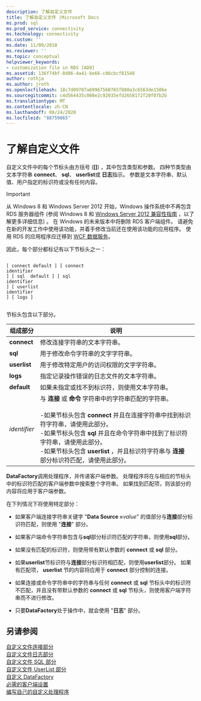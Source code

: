 ```yaml
---
description: 了解自定义文件
title: 了解自定义文件 |Microsoft Docs
ms.prod: sql
ms.prod_service: connectivity
ms.technology: connectivity
ms.custom: ''
ms.date: 11/09/2018
ms.reviewer: ''
ms.topic: conceptual
helpviewer_keywords:
- customization file in RDS [ADO]
ms.assetid: 136f74bf-8d86-4a41-be66-c86cbcf81548
author: rothja
ms.author: jroth
ms.openlocfilehash: 18c7d09707a69967560765f880a3c6563de1506e
ms.sourcegitcommit: c4d564435c008e2c92035efd2658172f20f07b2b
ms.translationtype: MT
ms.contentlocale: zh-CN
ms.lasthandoff: 08/24/2020
ms.locfileid: "88759865"
---
```

# <a name="understanding-the-customization-file"></a>了解自定义文件
自定义文件中的每个节标头由方括号 (**[]**) ，其中包含类型和参数。 四种节类型由文本字符串 **connect**、 **sql**、 **userlist**或 **日志**指示。 参数是文本字符串、默认值、用户指定的标识符或没有任何内容。  
  
> [!IMPORTANT]
>  从 Windows 8 和 Windows Server 2012 开始，Windows 操作系统中不再包含 RDS 服务器组件 (参阅 Windows 8 和 [Windows Server 2012 兼容性指南](https://www.microsoft.com/download/details.aspx?id=27416) ，以了解更多详细信息) 。 在 Windows 的未来版本中将删除 RDS 客户端组件。 请避免在新的开发工作中使用该功能，并着手修改当前还在使用该功能的应用程序。 使用 RDS 的应用程序应迁移到 [WCF 数据服务](https://go.microsoft.com/fwlink/?LinkId=199565)。  
  
 因此，每个部分都标记有以下节标头之一：  
  
```console
  
[ connect default ] [ connect    
identifier   
] [ sql  default ] [ sql    
identifier   
] [ userlist    
identifier   
] [ logs ]  
  
```  
  
 节标头包含以下部分。  
  
|组成部分|说明|  
|----------|-----------------|  
|**connect**|修改连接字符串的文本字符串。|  
|**sql**|用于修改命令字符串的文字字符串。|  
|**userlist**|用于修改特定用户的访问权限的文字字符串。|  
|**logs**|指定记录操作错误的日志文件的文本字符串。|  
|**default**|如果未指定或找不到标识符，则使用文本字符串。|  
|*identifier*|与 **连接** 或 **命令** 字符串中的字符串匹配的字符串。<br /><br /> -如果节标头包含 **connect** 并且在连接字符串中找到标识符字符串，请使用此部分。<br />-如果节标头包含 **sql** 并且在命令字符串中找到了标识符字符串，请使用此部分。<br />-如果节标头包含 **userlist** ，并且标识符字符串与 **连接** 部分标识符匹配，请使用此部分。|  
  
 **DataFactory**调用处理程序，并传递客户端参数。 处理程序将在与相应的节标头中的标识符匹配的客户端参数中搜索整个字符串。 如果找到匹配项，则该部分的内容将应用于客户端参数。  
  
 在下列情况下将使用特定部分：  
  
-   如果客户端连接字符串关键字 "**Data Source =**_value_" 的值部分与**连接**部分标识符匹配，则使用 "**连接**" 部分。 
  
-   如果客户端命令字符串包含与**sql**部分标识符匹配的字符串，则使用**sql**部分。  
  
-   如果没有匹配的标识符，则使用带有默认参数的 **connect** 或 **sql** 部分。  
  
-   如果**userlist**节标识符与**连接**部分标识符相匹配，则使用**userlist**部分。 如果有匹配项， **userlist** 节的内容将应用于 **connect** 部分控制的连接。  
  
-   如果连接或命令字符串中的字符串与任何 **connect** 或 **sql** 节标头中的标识符不匹配，并且没有带默认参数的 **connect** 或 **sql** 节标头，则使用客户端字符串而不进行修改。  
  
-   只要**DataFactory**处于操作中，就会使用 "**日志**" 部分。  
  
## <a name="see-also"></a>另请参阅  
 [自定义文件连接部分](./customization-file-connect-section.md)   
 [自定义文件日志部分](./customization-file-logs-section.md)   
 [自定义文件 SQL 部分](./customization-file-sql-section.md)   
 [自定义文件 UserList 部分](./customization-file-userlist-section.md)   
 [自定义 DataFactory](./datafactory-customization.md)   
 [必需的客户端设置](./required-client-settings.md)   
 [编写自己的自定义处理程序](./writing-your-own-customized-handler.md)